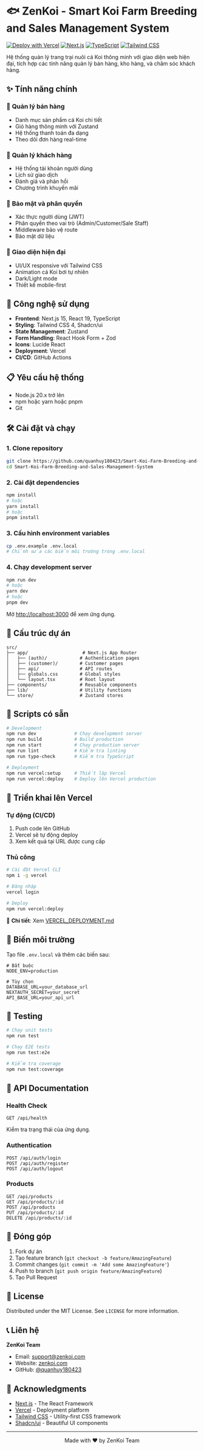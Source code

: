 # 🐟 ZenKoi - Smart Koi Farm Breeding and Sales Management System

[![Deploy with Vercel](https://vercel.com/button)](https://vercel.com/new/clone?repository-url=https://github.com/quanhuy180423/Smart-Koi-Farm-Breeding-and-Sales-Management-System)
[![Next.js](https://img.shields.io/badge/Next.js-15.5.3-black)](https://nextjs.org/)
[![TypeScript](https://img.shields.io/badge/TypeScript-5.0-blue)](https://www.typescriptlang.org/)
[![Tailwind CSS](https://img.shields.io/badge/Tailwind-4.0-38B2AC)](https://tailwindcss.com/)

Hệ thống quản lý trang trại nuôi cá Koi thông minh với giao diện web hiện đại, tích hợp các tính năng quản lý bán hàng, kho hàng, và chăm sóc khách hàng.

## ✨ Tính năng chính

### 🛒 **Quản lý bán hàng**

- Danh mục sản phẩm cá Koi chi tiết
- Giỏ hàng thông minh với Zustand
- Hệ thống thanh toán đa dạng
- Theo dõi đơn hàng real-time

### 👥 **Quản lý khách hàng**

- Hệ thống tài khoản người dùng
- Lịch sử giao dịch
- Đánh giá và phản hồi
- Chương trình khuyến mãi

### 🔐 **Bảo mật và phân quyền**

- Xác thực người dùng (JWT)
- Phân quyền theo vai trò (Admin/Customer/Sale Staff)
- Middleware bảo vệ route
- Bảo mật dữ liệu

### 🎨 **Giao diện hiện đại**

- UI/UX responsive với Tailwind CSS
- Animation cá Koi bơi tự nhiên
- Dark/Light mode
- Thiết kế mobile-first

## 🚀 Công nghệ sử dụng

- **Frontend**: Next.js 15, React 19, TypeScript
- **Styling**: Tailwind CSS 4, Shadcn/ui
- **State Management**: Zustand
- **Form Handling**: React Hook Form + Zod
- **Icons**: Lucide React
- **Deployment**: Vercel
- **CI/CD**: GitHub Actions

## 📋 Yêu cầu hệ thống

- Node.js 20.x trở lên
- npm hoặc yarn hoặc pnpm
- Git

## 🛠️ Cài đặt và chạy

### 1. Clone repository

```bash
git clone https://github.com/quanhuy180423/Smart-Koi-Farm-Breeding-and-Sales-Management-System.git
cd Smart-Koi-Farm-Breeding-and-Sales-Management-System
```

### 2. Cài đặt dependencies

```bash
npm install
# hoặc
yarn install
# hoặc
pnpm install
```

### 3. Cấu hình environment variables

```bash
cp .env.example .env.local
# Chỉnh sửa các biến môi trường trong .env.local
```

### 4. Chạy development server

```bash
npm run dev
# hoặc
yarn dev
# hoặc
pnpm dev
```

Mở [http://localhost:3000](http://localhost:3000) để xem ứng dụng.

## 📁 Cấu trúc dự án

```
src/
├── app/                    # Next.js App Router
│   ├── (auth)/            # Authentication pages
│   ├── (customer)/        # Customer pages
│   ├── api/               # API routes
│   ├── globals.css        # Global styles
│   └── layout.tsx         # Root layout
├── components/            # Reusable components
├── lib/                   # Utility functions
└── store/                 # Zustand stores
```

## 🔧 Scripts có sẵn

```bash
# Development
npm run dev              # Chạy development server
npm run build            # Build production
npm run start            # Chạy production server
npm run lint             # Kiểm tra linting
npm run type-check       # Kiểm tra TypeScript

# Deployment
npm run vercel:setup     # Thiết lập Vercel
npm run vercel:deploy    # Deploy lên Vercel production
```

## 🚀 Triển khai lên Vercel

### Tự động (CI/CD)

1. Push code lên GitHub
2. Vercel sẽ tự động deploy
3. Xem kết quả tại URL được cung cấp

### Thủ công

```bash
# Cài đặt Vercel CLI
npm i -g vercel

# Đăng nhập
vercel login

# Deploy
npm run vercel:deploy
```

📖 **Chi tiết**: Xem [VERCEL_DEPLOYMENT.md](./VERCEL_DEPLOYMENT.md)

## 🔐 Biến môi trường

Tạo file `.env.local` và thêm các biến sau:

```env
# Bắt buộc
NODE_ENV=production

# Tùy chọn
DATABASE_URL=your_database_url
NEXTAUTH_SECRET=your_secret
API_BASE_URL=your_api_url
```

## 🧪 Testing

```bash
# Chạy unit tests
npm run test

# Chạy E2E tests
npm run test:e2e

# Kiểm tra coverage
npm run test:coverage
```

## 📱 API Documentation

### Health Check

```
GET /api/health
```

Kiểm tra trạng thái của ứng dụng.

### Authentication

```
POST /api/auth/login
POST /api/auth/register
POST /api/auth/logout
```

### Products

```
GET /api/products
GET /api/products/:id
POST /api/products
PUT /api/products/:id
DELETE /api/products/:id
```

## 🤝 Đóng góp

1. Fork dự án
2. Tạo feature branch (`git checkout -b feature/AmazingFeature`)
3. Commit changes (`git commit -m 'Add some AmazingFeature'`)
4. Push to branch (`git push origin feature/AmazingFeature`)
5. Tạo Pull Request

## 📝 License

Distributed under the MIT License. See `LICENSE` for more information.

## 📞 Liên hệ

**ZenKoi Team**

- Email: support@zenkoi.com
- Website: [zenkoi.com](https://zenkoi.com)
- GitHub: [@quanhuy180423](https://github.com/quanhuy180423)

## 🙏 Acknowledgments

- [Next.js](https://nextjs.org/) - The React Framework
- [Vercel](https://vercel.com/) - Deployment platform
- [Tailwind CSS](https://tailwindcss.com/) - Utility-first CSS framework
- [Shadcn/ui](https://ui.shadcn.com/) - Beautiful UI components

---

<div align="center">
  Made with ❤️ by ZenKoi Team
</div>

